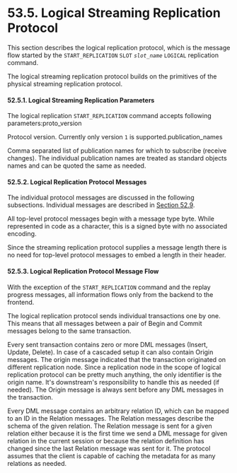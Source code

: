 # 53.5. Logical Streaming Replication Protocol

This section describes the logical replication protocol, which is the message flow started by the `START_REPLICATION` `SLOT` _`slot_name`_ `LOGICAL` replication command.

The logical streaming replication protocol builds on the primitives of the physical streaming replication protocol.

#### 52.5.1. Logical Streaming Replication Parameters

The logical replication `START_REPLICATION` command accepts following parameters:proto\_version

Protocol version. Currently only version `1` is supported.publication\_names

Comma separated list of publication names for which to subscribe \(receive changes\). The individual publication names are treated as standard objects names and can be quoted the same as needed.

#### 52.5.2. Logical Replication Protocol Messages

The individual protocol messages are discussed in the following subsections. Individual messages are described in [Section 52.9](https://www.postgresql.org/docs/10/static/protocol-logicalrep-message-formats.html).

All top-level protocol messages begin with a message type byte. While represented in code as a character, this is a signed byte with no associated encoding.

Since the streaming replication protocol supplies a message length there is no need for top-level protocol messages to embed a length in their header.

#### 52.5.3. Logical Replication Protocol Message Flow

With the exception of the `START_REPLICATION` command and the replay progress messages, all information flows only from the backend to the frontend.

The logical replication protocol sends individual transactions one by one. This means that all messages between a pair of Begin and Commit messages belong to the same transaction.

Every sent transaction contains zero or more DML messages \(Insert, Update, Delete\). In case of a cascaded setup it can also contain Origin messages. The origin message indicated that the transaction originated on different replication node. Since a replication node in the scope of logical replication protocol can be pretty much anything, the only identifier is the origin name. It's downstream's responsibility to handle this as needed \(if needed\). The Origin message is always sent before any DML messages in the transaction.

Every DML message contains an arbitrary relation ID, which can be mapped to an ID in the Relation messages. The Relation messages describe the schema of the given relation. The Relation message is sent for a given relation either because it is the first time we send a DML message for given relation in the current session or because the relation definition has changed since the last Relation message was sent for it. The protocol assumes that the client is capable of caching the metadata for as many relations as needed.


